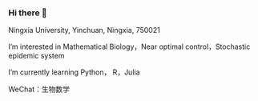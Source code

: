 ### Hi there 👋

Ningxia University, Yinchuan, Ningxia, 750021

I’m interested in Mathematical Biology，Near optimal control，Stochastic epidemic system

I’m currently learning Python， R，Julia

WeChat：生物数学
